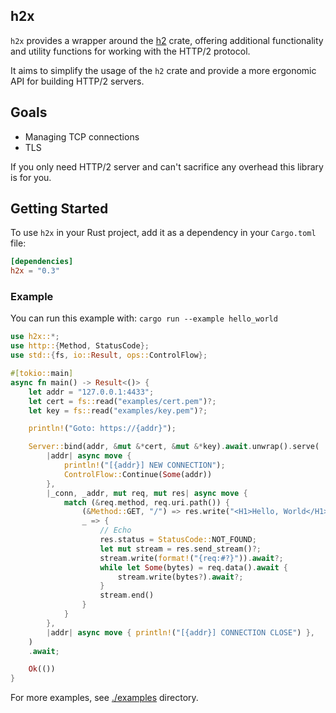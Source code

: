 ## h2x

`h2x` provides a wrapper around the [h2](https://github.com/hyperium/h2) crate, offering additional functionality and utility functions for working with the HTTP/2 protocol.

It aims to simplify the usage of the `h2` crate and provide a more ergonomic API for building HTTP/2 servers.

## Goals

- Managing TCP connections
- TLS

If you only need HTTP/2 server and can't sacrifice any overhead this library is for you.

## Getting Started

To use `h2x` in your Rust project, add it as a dependency in your `Cargo.toml` file:

```toml
[dependencies]
h2x = "0.3"
```

### Example 

You can run this example with: `cargo run --example hello_world`

```rust no_run
use h2x::*;
use http::{Method, StatusCode};
use std::{fs, io::Result, ops::ControlFlow};

#[tokio::main]
async fn main() -> Result<()> {
    let addr = "127.0.0.1:4433";
    let cert = fs::read("examples/cert.pem")?;
    let key = fs::read("examples/key.pem")?;

    println!("Goto: https://{addr}");

    Server::bind(addr, &mut &*cert, &mut &*key).await.unwrap().serve(
        |addr| async move {
            println!("[{addr}] NEW CONNECTION");
            ControlFlow::Continue(Some(addr))
        },
        |_conn, _addr, mut req, mut res| async move {
            match (&req.method, req.uri.path()) {
                (&Method::GET, "/") => res.write("<H1>Hello, World</H1>").await,
                _ => {
                    // Echo
                    res.status = StatusCode::NOT_FOUND;
                    let mut stream = res.send_stream()?;
                    stream.write(format!("{req:#?}")).await?;
                    while let Some(bytes) = req.data().await {
                        stream.write(bytes?).await?;
                    }
                    stream.end()
                }
            }
        },
        |addr| async move { println!("[{addr}] CONNECTION CLOSE") },
    )
    .await;

    Ok(())
}
```

For more examples, see [./examples](https://github.com/nurmohammed840/h2x/tree/master/examples) directory.
